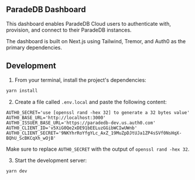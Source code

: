 ## ParadeDB Dashboard

This dashboard enables ParadeDB Cloud users to authenticate with, provision, and connect to their ParadeDB
instances.

The dashboard is built on Next.js using Tailwind, Tremor, and Auth0 as the primary dependencies.

## Development

1. From your terminal, install the project's dependencies:

```bash
yarn install
```

2. Create a file called `.env.local` and paste the following content:

```
AUTH0_SECRET='use [openssl rand -hex 32] to generate a 32 bytes value'
AUTH0_BASE_URL='http://localhost:3000'
AUTH0_ISSUER_BASE_URL='https://paradedb-dev.us.auth0.com'
AUTH0_CLIENT_ID='v5XiG0Qe2xDE91bEELuzGGibWCIwUWnb'
AUTH0_CLIENT_SECRET='9NKYhrRoYfgYLc_AxZ_19MuZpDJtUJa1ZP4sSVf0NsHqX-BQhU_ScBKCqXh_wOjB'
```

Make sure to replace `AUTH0_SECRET` with the output of `openssl rand -hex 32`.

3. Start the development server:

```bash
yarn dev
```
